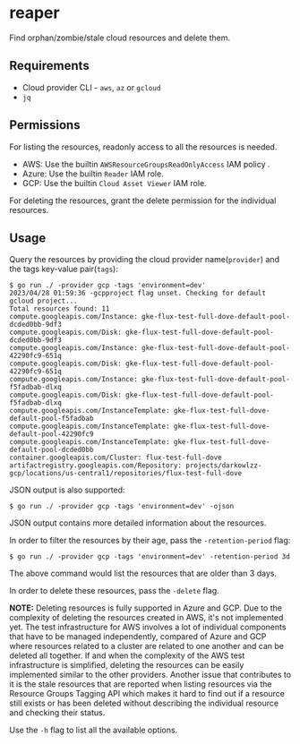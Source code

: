# reaper

Find orphan/zombie/stale cloud resources and delete them.

## Requirements

- Cloud provider CLI - `aws`, `az` or `gcloud`
- `jq`

## Permissions

For listing the resources, readonly access to all the resources is needed.
- AWS: Use the builtin `AWSResourceGroupsReadOnlyAccess` IAM policy .
- Azure: Use the builtin `Reader` IAM role.
- GCP: Use the builtin `Cloud Asset Viewer` IAM role.

For deleting the resources, grant the delete permission for the individual
resources.

## Usage

Query the resources by providing the cloud provider name(`provider`) and the
tags key-value pair(`tags`):

```console
$ go run ./ -provider gcp -tags 'environment=dev'
2023/04/28 01:59:36 -gcpproject flag unset. Checking for default gcloud project...
Total resources found: 11
compute.googleapis.com/Instance: gke-flux-test-full-dove-default-pool-dcded0bb-9df3
compute.googleapis.com/Disk: gke-flux-test-full-dove-default-pool-dcded0bb-9df3
compute.googleapis.com/Instance: gke-flux-test-full-dove-default-pool-42290fc9-651q
compute.googleapis.com/Disk: gke-flux-test-full-dove-default-pool-42290fc9-651q
compute.googleapis.com/Instance: gke-flux-test-full-dove-default-pool-f5fadbab-dlxq
compute.googleapis.com/Disk: gke-flux-test-full-dove-default-pool-f5fadbab-dlxq
compute.googleapis.com/InstanceTemplate: gke-flux-test-full-dove-default-pool-f5fadbab
compute.googleapis.com/InstanceTemplate: gke-flux-test-full-dove-default-pool-42290fc9
compute.googleapis.com/InstanceTemplate: gke-flux-test-full-dove-default-pool-dcded0bb
container.googleapis.com/Cluster: flux-test-full-dove
artifactregistry.googleapis.com/Repository: projects/darkowlzz-gcp/locations/us-central1/repositories/flux-test-full-dove
```

JSON output is also supported:

```console
$ go run ./ -provider gcp -tags 'environment=dev' -ojson
```

JSON output contains more detailed information about the resources.

In order to filter the resources by their age, pass the `-retention-period`
flag:

```console
$ go run ./ -provider gcp -tags 'environment=dev' -retention-period 3d
```

The above command would list the resources that are older than 3 days.

In order to delete these resources, pass the `-delete` flag.

**NOTE:** Deleting resources is fully supported in Azure and GCP. Due to the
complexity of deleting the resources created in AWS, it's not implemented yet.
The test infrastructure for AWS involves a lot of individual components that
have to be managed independently, compared of Azure and GCP where resources
related to a cluster are related to one another and can be deleted all together.
If and when the complexity of the AWS test infrastructure is simplified,
deleting the resources can be easily implemented similar to the other providers.
Another issue that contributes to it is the stale resources that are reported
when listing resources via the Resource Groups Tagging API which makes it hard
to find out if a resource still exists or has been deleted without describing
the individual resource and checking their status.

Use the `-h` flag to list all the available options.
